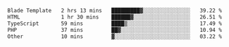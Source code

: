 <!--START_SECTION:waka-->

```txt
Blade Template   2 hrs 13 mins   █████████▓░░░░░░░░░░░░░░░   39.22 %
HTML             1 hr 30 mins    ██████▓░░░░░░░░░░░░░░░░░░   26.51 %
TypeScript       59 mins         ████▒░░░░░░░░░░░░░░░░░░░░   17.49 %
PHP              37 mins         ██▓░░░░░░░░░░░░░░░░░░░░░░   10.94 %
Other            10 mins         ▓░░░░░░░░░░░░░░░░░░░░░░░░   03.22 %
```

<!--END_SECTION:waka-->
